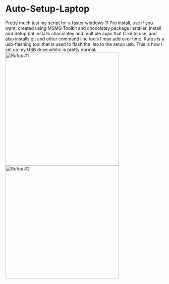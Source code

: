 # Auto-Setup-Laptop
Pretty much just my script for a faster windows 11 Pro install, use if you want, created using MSMG Toolkit and chocolatey package installer.
Install and Setup.bat installs chocolatey and multiple apps that I like to use,  and also installs git and other command line tools I may add over time.
Rufus is a usb-flashing tool that is used to flash the .iso to the setup usb. This is how I set up my USB drive whihc is pretty normal:
<img width="359" alt="Rufus #1" src="https://user-images.githubusercontent.com/106939571/208372155-c7b2078c-7611-432c-abe5-3b13353ca02c.png">
<img width="359" alt="Rufus #2" src="https://user-images.githubusercontent.com/106939571/208372153-6a4cadab-cc1a-45b9-a25a-78d89d5506a3.png">
